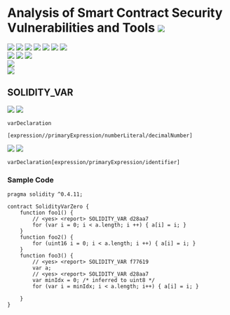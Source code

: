 # Analysis of Smart Contract Security Vulnerabilities and Tools ![](https://img.shields.io/badge/-Live-brightgreen)
![](https://img.shields.io/badge/Batch-20CYS-green) ![](https://img.shields.io/badge/Batch-UG21CYS-lightgreen) ![](https://img.shields.io/badge/Batch-PG21CYS-green) ![](https://img.shields.io/badge/Batch-UG22CYS-lightgreen) ![](https://img.shields.io/badge/Batch-PG21CYS-green) ![](https://img.shields.io/badge/Batch-PhD-darkgreen) ![](https://img.shields.io/badge/-B_RIG-darkgreen)<br/>   ![](https://img.shields.io/badge/BlockchainCourse-20CY712-green)  ![](https://img.shields.io/badge/-M.Tech_Dissertation-blue) ![](https://img.shields.io/badge/Focus-Smart_Contract_Security-yellow) <br/>
![](https://img.shields.io/badge/Blockchain-Ethereum-blue)   <br/> 
![](https://img.shields.io/badge/Language-Solidity-blue)

## SOLIDITY_VAR

![](https://img.shields.io/badge/Pattern_ID-d28aa7-gold) ![](https://img.shields.io/badge/Severity-2-brown) 

```
varDeclaration
                        [expression//primaryExpression/numberLiteral/decimalNumber]
```

![](https://img.shields.io/badge/Pattern_ID-f77619-gold) ![](https://img.shields.io/badge/Severity-1-brown) 

```
varDeclaration[expression/primaryExpression/identifier]

```



### Sample Code

```
pragma solidity ^0.4.11;

contract SolidityVarZero {
    function foo1() {
        // <yes> <report> SOLIDITY_VAR d28aa7
        for (var i = 0; i < a.length; i ++) { a[i] = i; }
    }
    function foo2() {
        for (uint16 i = 0; i < a.length; i ++) { a[i] = i; }
    }
    function foo3() {
        // <yes> <report> SOLIDITY_VAR f77619
        var a;
        // <yes> <report> SOLIDITY_VAR d28aa7
        var minIdx = 0; /* inferred to uint8 */
        for (var i = minIdx; i < a.length; i++) { a[i] = i; }

    }
}
```